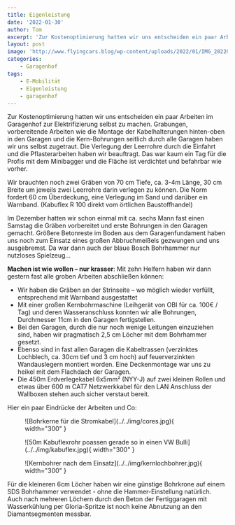 ```yaml
---
title: Eigenleistung
date: '2022-01-30'
author: Tom
excerpt: 'Zur Kostenoptimierung hatten wir uns entscheiden ein paar Arbeiten im Garagenhof selbst zu machen... '
layout: post
image: 'http://www.flyingcars.blog/wp-content/uploads/2022/01/IMG_20220129_160415-1-edited-scaled.jpg'
categories:
    - Garagenhof
tags:
    - E-Mobilität
    - Eigenleistung
    - garagenhof
---
```


Zur Kostenoptimierung hatten wir uns entscheiden ein paar Arbeiten im Garagenhof zur Elektrifizierung selbst zu machen. Grabungen, vorbereitende Arbeiten wie die Montage der Kabelhalterungen hinten-oben in den Garagen und die Kern-Bohrungen seitlich durch alle Garagen haben wir uns selbst zugetraut. Die Verlegung der Leerrohre durch die Einfahrt und die Pflasterarbeiten haben wir beauftragt. Das war kaum ein Tag für die Profis mit dem Minibagger und die Fläche ist verdichtet und befahrbar wie vorher.

 Wir brauchten noch zwei Gräben von 70 cm Tiefe, ca. 3-4m Länge, 30 cm Breite um jeweils zwei Leerrohre darin verlegen zu können. Die Norm fordert 60 cm Überdeckung, eine Verlegung im Sand und darüber ein Warnband. (Kabuflex R 100 direkt vom örtlichen Baustoffhandel)

Im Dezember hatten wir schon einmal mit ca. sechs Mann fast einen Samstag die Gräben vorbereitet und erste Bohrungen in den Garagen gemacht. Größere Betonreste im Boden aus dem Garagenfundament haben uns noch zum Einsatz eines großen Abbruchmeißels gezwungen und uns ausgebremst. Da war dann auch der blaue Bosch Bohrhammer nur nutzloses Spielzeug… 

**Machen ist wie wollen – nur krasser**: Mit zehn Helfern haben wir dann gestern fast alle groben Arbeiten abschließen können:

- Wir haben die Gräben an der Strinseite – wo möglich wieder verfüllt, entsprechend mit Warnband ausgestattet
- Mit einer großen Kernbohrmaschine (Leihgerät von OBI für ca. 100€ / Tag) und deren Wasseranschluss konnten wir alle Bohrungen, Durchmesser 11cm in den Garagen fertigstellen.
- Bei den Garagen, durch die nur noch wenige Leitungen einzuziehen sind, haben wir pragmatisch 2,5 cm Löcher mit dem Bohrhammer gesetzt.
- Ebenso sind in fast allen Garagen die Kabeltrassen (verzinktes Lochblech, ca. 30cm tief und 3 cm hoch) auf feuerverzinkten Wandauslegern montiert worden. Eine Deckenmontage war uns zu heikel mit dem Flachdach der Garagen.
- Die 450m Erdverlegekabel 6x5mm² (NYY-J) auf zwei kleinen Rollen und etwas über 600 m CAT7 Netzwerkkabel für den LAN Anschluss der Wallboxen stehen auch sicher verstaut bereit.

Hier ein paar Eindrücke der Arbeiten und Co:

<figure markdown="span">
  ![Bohrkerne für die Stromkabel](../../img/cores.jpg){ width="300" }
</figure>

<figure markdown="span">
  ![50m Kabuflexrohr poassen gerade so in einen VW Bulli](../../img/kabuflex.jpg){ width="300" }
</figure>

<figure markdown="span">
  ![Kernbohrer nach dem Einsatz](../../img/kernlochbohrer.jpg){ width="300" }
</figure>

Für die kleineren 6cm Löcher haben wir eine günstige Bohrkrone auf einem SDS Bohrhammer verwendet - ohne die Hammer-Einstellung natürlich. Auch nach mehreren Löchern durch den Beton der Fertiggaragen mit Wasserkühlung per Gloria-Spritze ist noch keine Abnutzung an den Diamantsegmenten messbar. 
